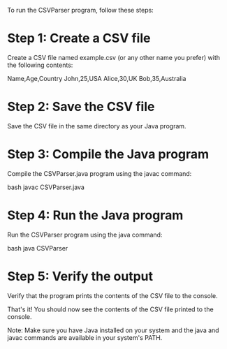 To run the CSVParser program, follow these steps:

# Step 1: Create a CSV file
Create a CSV file named example.csv (or any other name you prefer) with the following contents:


Name,Age,Country
John,25,USA
Alice,30,UK
Bob,35,Australia


# Step 2: Save the CSV file
Save the CSV file in the same directory as your Java program.

# Step 3: Compile the Java program
Compile the CSVParser.java program using the javac command:


bash
javac CSVParser.java


# Step 4: Run the Java program
Run the CSVParser program using the java command:


bash
java CSVParser


# Step 5: Verify the output
Verify that the program prints the contents of the CSV file to the console.

That's it! You should now see the contents of the CSV file printed to the console.

Note: Make sure you have Java installed on your system and the java and javac commands are available in your system's PATH.